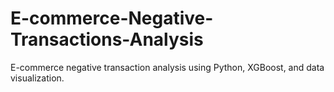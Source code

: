 # E-commerce-Negative-Transactions-Analysis
E-commerce negative transaction analysis using Python, XGBoost, and data visualization.

